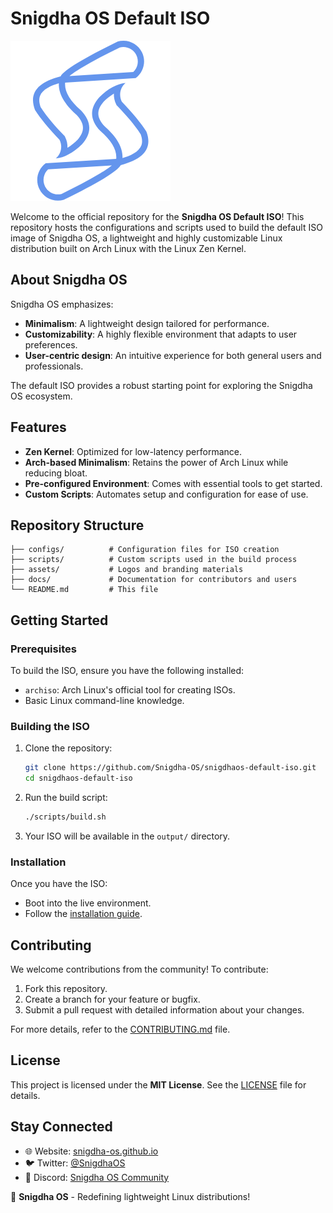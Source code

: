 
# Snigdha OS Default ISO

![Snigdha OS Logo](https://github.com/Snigdha-OS/snigdhaos-assets/blob/master/2024/png/Snigdha%20OS%20Favicon.png)

Welcome to the official repository for the **Snigdha OS Default ISO**! This repository hosts the configurations and scripts used to build the default ISO image of Snigdha OS, a lightweight and highly customizable Linux distribution built on Arch Linux with the Linux Zen Kernel.

## About Snigdha OS

Snigdha OS emphasizes:
- **Minimalism**: A lightweight design tailored for performance.
- **Customizability**: A highly flexible environment that adapts to user preferences.
- **User-centric design**: An intuitive experience for both general users and professionals.

The default ISO provides a robust starting point for exploring the Snigdha OS ecosystem.

## Features

- **Zen Kernel**: Optimized for low-latency performance.
- **Arch-based Minimalism**: Retains the power of Arch Linux while reducing bloat.
- **Pre-configured Environment**: Comes with essential tools to get started.
- **Custom Scripts**: Automates setup and configuration for ease of use.

## Repository Structure

```plaintext
├── configs/          # Configuration files for ISO creation
├── scripts/          # Custom scripts used in the build process
├── assets/           # Logos and branding materials
├── docs/             # Documentation for contributors and users
└── README.md         # This file
```

## Getting Started

### Prerequisites
To build the ISO, ensure you have the following installed:
- `archiso`: Arch Linux's official tool for creating ISOs.
- Basic Linux command-line knowledge.

### Building the ISO
1. Clone the repository:
   ```bash
   git clone https://github.com/Snigdha-OS/snigdhaos-default-iso.git
   cd snigdhaos-default-iso
   ```
2. Run the build script:
   ```bash
   ./scripts/build.sh
   ```
3. Your ISO will be available in the `output/` directory.

### Installation
Once you have the ISO:
- Boot into the live environment.
- Follow the [installation guide](https://snigdha-os.github.io/docs/installation).

## Contributing

We welcome contributions from the community! To contribute:
1. Fork this repository.
2. Create a branch for your feature or bugfix.
3. Submit a pull request with detailed information about your changes.

For more details, refer to the [CONTRIBUTING.md](docs/CONTRIBUTING.md) file.

## License

This project is licensed under the **MIT License**. See the [LICENSE](LICENSE) file for details.

## Stay Connected

- 🌐 Website: [snigdha-os.github.io](https://snigdha-os.github.io)
- 🐦 Twitter: [@SnigdhaOS](https://twitter.com/SnigdhaOS)
- 💬 Discord: [Snigdha OS Community](https://discord.gg/snigdhaos)

🚀 **Snigdha OS** - Redefining lightweight Linux distributions!
